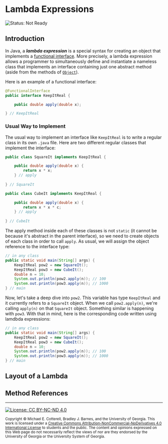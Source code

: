 # Lambda Expressions

![Status: Not Ready](https://img.shields.io/badge/Status-Not%20Ready-red.svg)

## Introduction

In Java, a __*lambda expression*__ is a special syntax for creating an object that implements
a [functional interface](https://docs.oracle.com/javase/specs/jls/se8/html/jls-9.html#jls-9.8).
More precisely, a lambda expression allows a programmer to simultaneously define and instantiate
a nameless class that implements an interface containing just one abstract method (aside from the 
methods of [`Object`](https://docs.oracle.com/javase/8/docs/api/java/lang/Object.html)).

Here is an example of a functional interface:
```java
@FunctionalInterface
public interface KeepItReal {

    public double apply(double x);

} // KeepItReal
```

### Usual Way to Implement

The usual way to implement an interface like `KeepItReal` is to write a regular class in its
own `.java` file. Here are two different regular classes that implement the interface:

```java
public class SquareIt implements KeepItReal {

    public double apply(double x) {
        return x * x;
    } // apply
    
} // SquareIt
```

```java
public class CubeIt implements KeepItReal {

    public double apply(double x) {
        return x * x * c;
    } // apply
    
} // CubeIt
```

The apply method inside each of these classes is not `static` (it cannot be because
it's abstract in the parent interface), so we need to create objects of each class
in order to call `apply`. As usual, we will assign the object reference to the
interface type:

```java
// in any class
public static void main(String[] args) {
    KeepItReal pow2 = new SquareIt();
    KeepItReal pow3 = new CubeIt();
    double n = 10;
    System.out.println(pow2.apply(n)); // 100
    System.out.println(pow3.apply(n)); // 1000
} // main
```

Now, let's take a deep dive into `pow2`. This variable has type `KeepItReal` and it
currently refers to a `SquareIt` object. When we call `pow2.apply(n)`, we're calling
`apply(n)` on that `SquareIt` object. Something similar is happening with `pow3`.
With that in mind, here is the corresponding code written using lamdbda expressions:

```java
// in any class
public static void main(String[] args) {
    KeepItReal pow2 = new SquareIt();
    KeepItReal pow3 = new CubeIt();
    double n = 10;
    System.out.println(pow2.apply(n)); // 100
    System.out.println(pow3.apply(n)); // 1000
} // main
```

## Layout of a Lambda

## Method References

<hr/>

[![License: CC BY-NC-ND 4.0](https://img.shields.io/badge/License-CC%20BY--NC--ND%204.0-lightgrey.svg)](http://creativecommons.org/licenses/by-nc-nd/4.0/)

<small>
Copyright &copy; Michael E. Cotterell, Bradley J. Barnes, and the University of Georgia.
This work is licensed under a <a rel="license" href="http://creativecommons.org/licenses/by-nc-nd/4.0/">Creative Commons Attribution-NonCommercial-NoDerivatives 4.0 International License</a> to students and the public.
The content and opinions expressed on this Web page do not necessarily reflect the views of nor are they endorsed by the University of Georgia or the University System of Georgia.
</small>
